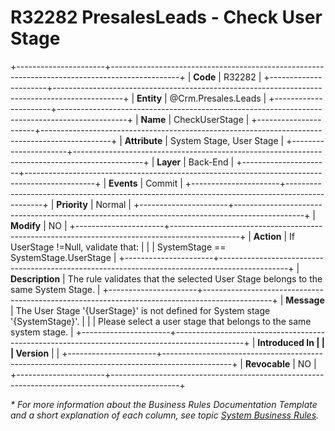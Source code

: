 ﻿---
erp.type: business-rule
erp.entity: Crm.Presales.Leads
---

# R32282 PresalesLeads - Check User Stage
+----------------------+-----------------------------------------------------------------------------------------------+
| **Code**             | R32282                                                                                        |
+----------------------+-----------------------------------------------------------------------------------------------+
| **Entity**           | @Crm.Presales.Leads                                                                           |
+----------------------+-----------------------------------------------------------------------------------------------+
| **Name**             | CheckUserStage                                                                                |
+----------------------+-----------------------------------------------------------------------------------------------+
| **Attribute**        | System Stage, User Stage                                                                      |
+----------------------+-----------------------------------------------------------------------------------------------+
| **Layer**            | Back-End                                                                                      |
+----------------------+-----------------------------------------------------------------------------------------------+
| **Events**           | Commit                                                                                        |
+----------------------+-----------------------------------------------------------------------------------------------+
| **Priority**         | Normal                                                                                        |
+----------------------+-----------------------------------------------------------------------------------------------+
| **Modify**           | NO                                                                                            |
+----------------------+-----------------------------------------------------------------------------------------------+
| **Action**           | If UserStage !=Null, validate that:                                                           |
|                      | SystemStage == SystemStage.UserStage                                                          |
+----------------------+-----------------------------------------------------------------------------------------------+
| **Description**      | The rule validates that the selected User Stage belongs to the same System Stage.             | 
+----------------------+-----------------------------------------------------------------------------------------------+
| **Message**          | The User Stage '{UserStage}' is not defined for System stage '{SystemStage}'.                 |
|                      | Please select a user stage that belongs to the same system stage.                             |
+----------------------+-----------------------------------------------------------------------------------------------+
| **Introduced In      |                                                                                               |
| Version**            |                                                                                               |
+----------------------+-----------------------------------------------------------------------------------------------+
| **Revocable**        | NO                                                                                            |
+----------------------+-----------------------------------------------------------------------------------------------+

*\* For more information about the Business Rules Documentation Template and a short explanation of each column, see
topic [System Business Rules](../templates/template-description-system-business-rules.md).*

